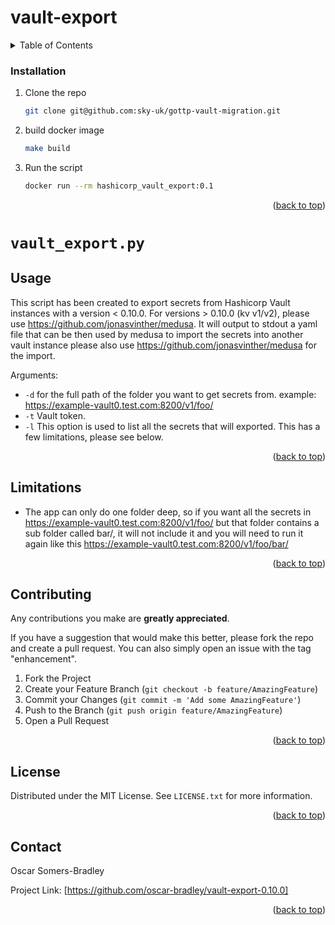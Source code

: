 # vault-export
<div id="top"></div>

<!-- TABLE OF CONTENTS -->
<details>
  <summary>Table of Contents</summary>
  <ol>
    <li><a href="#installation">Installation</a></li>
    <li><a href="#usage">Usage</a></li>
    <li><a href="#usage">Limitations</a></li>
    <li><a href="#contributing">Contributing</a></li>
    <li><a href="#contact">Contact</a></li>
  </ol>
</details>

### Installation


1. Clone the repo
   ```sh
   git clone git@github.com:sky-uk/gottp-vault-migration.git
   ```
2. build docker image
   ```sh
   make build
   ```
3. Run the script
   ```sh
   docker run --rm hashicorp_vault_export:0.1
   ```

<p align="right">(<a href="#top">back to top</a>)</p>

# `vault_export.py`
<!-- USAGE EXAMPLES -->
## Usage

This script has been created to export secrets from Hashicorp Vault instances with a version < 0.10.0. For versions > 0.10.0 (kv v1/v2), please use https://github.com/jonasvinther/medusa.
It will output to stdout a yaml file that can be then used by medusa to import the secrets into another vault instance please also use https://github.com/jonasvinther/medusa for the import.

Arguments:
 -  `-d` for the full path of the folder you want to get secrets from. example: https://example-vault0.test.com:8200/v1/foo/
 -  `-t` Vault token.
 -  `-l` This option is used to list all the secrets that will exported. This has a few limitations, please see below.

<p align="right">(<a href="#top">back to top</a>)</p>

<!-- Limitations -->
## Limitations

- The app can only do one folder deep, so if you want all the secrets in https://example-vault0.test.com:8200/v1/foo/ but that folder contains a sub folder called bar/, it will not include it and you will need to run it again like this https://example-vault0.test.com:8200/v1/foo/bar/

<p align="right">(<a href="#top">back to top</a>)</p>

<!-- CONTRIBUTING -->
## Contributing

 Any contributions you make are **greatly appreciated**.

If you have a suggestion that would make this better, please fork the repo and create a pull request. You can also simply open an issue with the tag "enhancement".

1. Fork the Project
2. Create your Feature Branch (`git checkout -b feature/AmazingFeature`)
3. Commit your Changes (`git commit -m 'Add some AmazingFeature'`)
4. Push to the Branch (`git push origin feature/AmazingFeature`)
5. Open a Pull Request

<p align="right">(<a href="#top">back to top</a>)</p>



<!-- LICENSE -->
## License

Distributed under the MIT License. See `LICENSE.txt` for more information.

<p align="right">(<a href="#top">back to top</a>)</p>



<!-- CONTACT -->
## Contact

Oscar Somers-Bradley

Project Link: [https://github.com/oscar-bradley/vault-export-0.10.0]

<p align="right">(<a href="#top">back to top</a>)</p>
